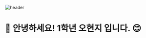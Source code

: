 
![header](https://capsule-render.vercel.app/api?type=venom&height=300&color=gradient&text=Hyuji&textBg=false&animation=fadeIn&section=header&reversal=false&fontAlignY=50&descAlign=31&descAlignY=100&fontColor=00000&fontSize=100)

#   👋 안녕하세요! 1학년 오현지 입니다. 😊